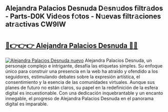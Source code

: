 ## Alejandra Palacios Desnuda D𝚎sn𝚞dos filtr𝚊dos - Parts-D0K Vid𝚎os f𝚘tos - N𝚞evas filtr𝚊ciones atr𝚊ctivas CW9IW

# <h2><a href="http://mbbtsn.tromn.icu/?c=Alejandra+Palacios+Desnuda">🔗👉👉👉 Alejandra Palacios Desnuda 🔗🔗</a></h2>

[![Alejandra Palacios Desnuda nuevo](https://i.imgur.com/pEAQMta.gif)](http://mbbtsn.tromn.icu/?c=Alejandra+Palacios+Desnuda)
Alejandra Palacios Desnuda, un personaje complejo e intrigante, desafía las etiquetas simples. Su enfoque único para construir una presencia en la web ha atraído y ofendido a los seguidores, estimulando debates sobre la expresión artística, el consentimiento y la esencia de las comunidades virtuales. Aunque sus planes de futuro no están claros, su papel en la redefinición de la esfera digital es incuestionable. Con una dedicación inquebrantable y un encanto innegable, el progreso de Alejandra Palacios Desnuda en el panorama digital es imparable.
